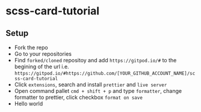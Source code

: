 # scss-card-tutorial

## Setup

- Fork the repo
- Go to your repositories
- Find `forked/cloned` repositoy and add `https://gitpod.io/#` to the begining of the url
  i.e. `https://gitpod.io/#https://github.com/[YOUR_GITHUB_ACCOUNT_NAME]/scss-card-tutorial`
- Click `extensions`, search and install `prettier` and `live server`
- Open command pallet `cmd + shift + p` and type `formatter`, change formatter to prettier, click checkbox `format on save`
- Hello world
